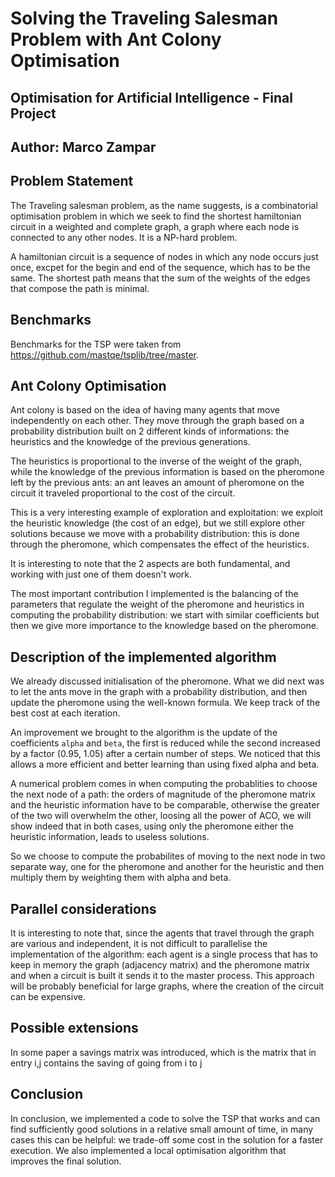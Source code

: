 # Solving the Traveling Salesman Problem with Ant Colony Optimisation

## Optimisation for Artificial Intelligence - Final Project

## Author: Marco Zampar

## Problem Statement

The Traveling salesman problem, as the name suggests, is a combinatorial optimisation problem in which we seek to find the shortest hamiltonian circuit in a weighted and complete graph, a graph where each node is connected to any other nodes. It is a NP-hard problem.

A hamiltonian circuit is a sequence of nodes in which any node occurs just once, excpet for the begin and end of the sequence, which has to be the same. The shortest path means that the sum of the weights of the edges that compose the path is minimal.

## Benchmarks

Benchmarks for the TSP were taken from https://github.com/mastqe/tsplib/tree/master.

[//]: # (Benchmarks for the VRP were taken from https://github.com/Fedoration/CVRPLIB/tree/master/data https://github.com/PyVRP/VRPLIB/tree/main/tests/data.)


## Ant Colony Optimisation

Ant colony is based on the idea of having many agents that move independently on each other. They move through the graph based on a probability distribution built on 2 different kinds of informations: the heuristics and the knowledge of the previous generations. 

The heuristics is proportional to the inverse of the weight of the graph, while the knowledge of the previous information is based on the pheromone left by the previous ants: an ant leaves an amount of pheromone on the circuit it traveled proportional to the cost of the circuit.

This is a very interesting example of exploration and exploitation: we exploit the heuristic knowledge (the cost of an edge), but we still explore other solutions because we move with a probability distribution: this is done through the pheromone, which compensates the effect of the heuristics.

It is interesting to note that the 2 aspects are both fundamental, and working with just one of them doesn't work.

The most important contribution I implemented is the balancing of the parameters that regulate the weight of the pheromone and heuristics in computing the probability distribution: we start with similar coefficients but then we give more importance to the knowledge based on the pheromone.

## Description of the implemented algorithm

We already discussed initialisation of the pheromone. What we did next was to let the ants move in the graph with a probability distribution, and then update the pheromone using the well-known formula. We keep track of the best cost at each iteration. 

An improvement we brought to the algorithm is the update of the coefficients `alpha` and `beta`, the first is reduced while the second increased by a factor (0.95, 1.05) after a certain number of steps. We noticed that this allows a more efficient and better learning than using fixed alpha and beta.

A numerical problem comes in when computing the probablities to choose the next node of a path: the orders of magnitude of the pheromone matrix and the heuristic information have to be comparable, otherwise the greater of the two will overwhelm the other, loosing all the power of ACO, we will show indeed that in both cases, using only the pheromone either the heuristic information, leads to useless solutions.

So we choose to compute the probabilites of moving to the next node in two separate way, one for the pheromone and another for the heuristic and then multiply them by weighting them with alpha and beta.

## Parallel considerations

It is interesting to note that, since the agents that travel through the graph are various and independent, it is not difficult to parallelise the implementation of the algorithm: each agent is a single process that has to keep in memory the graph (adjacency matrix) and the pheromone matrix and when a circuit is built it sends it to the master process. This approach will be probably beneficial for large graphs, where the creation of the circuit can be expensive.

## Possible extensions

In some paper a savings matrix was introduced, which is the matrix that in entry i,j contains the saving of going from i to j

## Conclusion

In conclusion, we implemented a code to solve the TSP that works and can find sufficiently good solutions in a relative small amount of time, in many cases this can be helpful: we trade-off some cost in the solution for a faster execution. We also implemented a local optimisation algorithm that improves the final solution.

